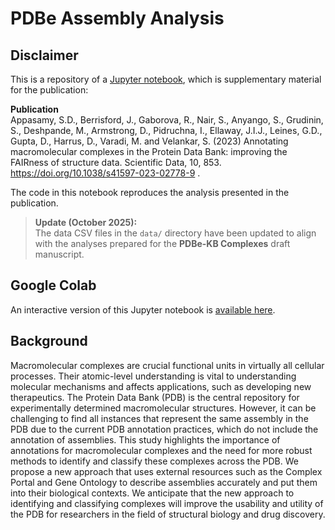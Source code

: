 PDBe Assembly Analysis
==

## Disclaimer
This is a repository of a [Jupyter notebook](https://github.com/PDBe-KB/pdbe-assemblies-analysis/blob/main/assemblies_analysis.ipynb), which is supplementary material for the publication:

**Publication**<br>
Appasamy, S.D., Berrisford, J., Gaborova, R., Nair, S., Anyango, S., Grudinin, S., Deshpande, M., Armstrong, D., Pidruchna, I., Ellaway, J.I.J., Leines, G.D., Gupta, D., Harrus, D., Varadi, M. and Velankar, S. (2023) Annotating macromolecular complexes in the Protein Data Bank: improving the FAIRness of structure data. Scientific Data, 10, 853. https://doi.org/10.1038/s41597-023-02778-9
.

The code in this notebook reproduces the analysis presented in the publication.

> **Update (October 2025):**  
> The data CSV files in the `data/` directory have been updated to align with the analyses prepared for the **PDBe-KB Complexes** draft manuscript.  

## Google Colab
An interactive version of this Jupyter notebook is [available here](https://colab.research.google.com/github/PDBe-KB/pdbe-assemblies-analysis/blob/main/assemblies_analysis.ipynb).

## Background
Macromolecular complexes are crucial functional units in virtually all cellular processes. Their atomic-level understanding is vital to understanding molecular mechanisms and affects applications, such as developing new therapeutics. The Protein Data Bank (PDB) is the central repository for experimentally determined macromolecular structures. However, it can be challenging to find all instances that represent the same assembly in the PDB due to the current PDB annotation practices, which do not include the annotation of assemblies. This study highlights the importance of annotations for macromolecular complexes and the need for more robust methods to identify and classify these complexes across the PDB. We propose a new approach that uses external resources such as the Complex Portal and Gene Ontology to describe assemblies accurately and put them into their biological contexts. We anticipate that the new approach to identifying and classifying complexes will improve the usability and utility of the PDB for researchers in the field of structural biology and drug discovery.
